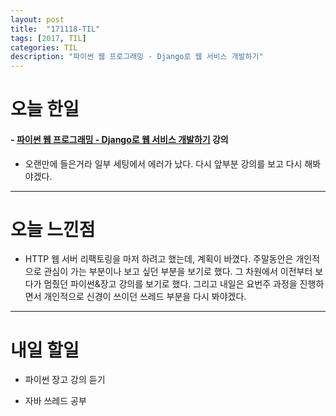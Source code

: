 ```yaml
---
layout: post
title:  "171118-TIL"
tags: [2017, TIL]
categories: TIL
description: "파이썬 웹 프로그래밍 - Django로 웹 서비스 개발하기"
---
```


오늘 한일
========

#### - [파이썬 웹 프로그래밍 - Django로 웹 서비스 개발하기](https://www.inflearn.com/course/django-%ED%8C%8C%EC%9D%B4%EC%8D%AC-%EC%9E%A5%EA%B3%A0-%EA%B0%95%EC%A2%8C/) 강의

  - 오랜만에 들은거라 일부 세팅에서 에러가 났다. 다시 앞부분 강의를 보고 다시 해봐야겠다.

---

오늘 느낀점
==========

- HTTP 웹 서버 리팩토링을 마저 하려고 했는데, 계획이 바꼈다. 주말동안은 개인적으로 관심이 가는 부분이나 보고 싶던 부분을 보기로 했다. 그 차원에서 이전부터 보다가 멈췄던 파이썬&장고 강의를 보기로 했다. 그리고 내일은 요번주 과정을 진행하면서 개인적으로 신경이 쓰이던 쓰레드 부분을 다시 봐야겠다.

---

내일 할일
=========

- 파이썬 장고 강의 듣기

- 자바 쓰레드 공부
